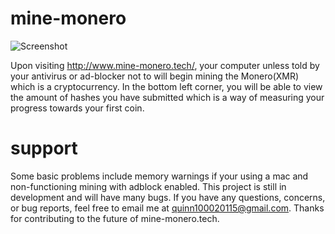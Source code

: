 # mine-monero
![Screenshot](https://i.imgur.com/5m9lHeN.png)

Upon visiting http://www.mine-monero.tech/, your computer unless told by your antivirus or ad-blocker not to will begin mining the  Monero(XMR) which is a cryptocurrency. In the bottom left corner, you will be able to view the amount of hashes you have submitted which is a way of measuring your progress towards your first coin.

# support
Some basic problems include memory warnings if your using a mac and non-functioning mining with adblock enabled.
This project is still in development and will have many bugs. If you have any questions, concerns, or bug reports, feel free to email me at quinn100020115@gmail.com. Thanks for contributing to the future of mine-monero.tech.
